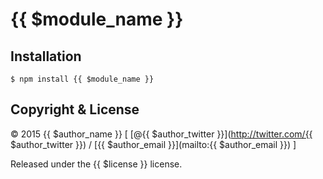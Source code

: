 # {{ $module_name }}

## Installation

	$ npm install {{ $module_name }}

## Copyright &amp; License

&copy; 2015 {{ $author_name }} [ [@{{ $author_twitter }}](http://twitter.com/{{ $author_twitter }}) / [{{ $author_email }}](mailto:{{ $author_email }}) ]

Released under the {{ $license }} license.